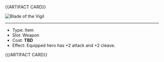 <!-- ======================================

How to Contribute: https://ggs.wiki/r/howto

Artifact-specific info: https://github.com/GGS-ORG/artifact/blob/master/README.md

====================================== -->


{{ARTIFACT CARD}}

<!-- Card image goes here. -->

![Blade of the Vigil](https://i.imgur.com/MUiKJ4b.png)

---

<!-- Card description goes here. -->

* Type: Item
* Slot: Weapon
* Cost: **TBD**
* Effect: Equipped hero has +2 attack and +2 cleave.

{{/ARTIFACT CARD}}
